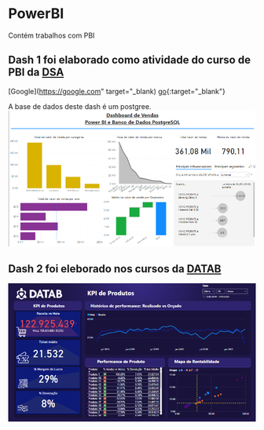 # PowerBI
Contém trabalhos com PBI

## Dash 1 foi elaborado como atividade do curso de PBI da [DSA](https://www.datascienceacademy.com.br/course?courseid=microsoft-power-bi-para-data-science)

[Google](https://google.com" target="_blank)
[go](https://www.datascienceacademy.com.br/course?courseid=microsoft-power-bi-para-data-science){:target="_blank"}

A base de dados deste dash é um postgree.
![](Apoio/DashPostgree.png?w=512)

## Dash 2 foi eleborado nos cursos da [DATAB](https://ead.databinteligencia.com.br/)
![](Apoio/Performance.png?w=512)
